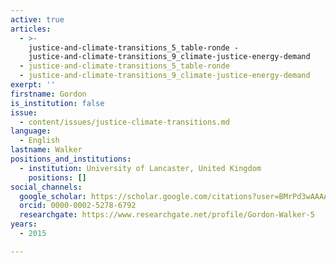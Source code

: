 ```yaml
---
active: true
articles:
  - >-
    justice-and-climate-transitions_5_table-ronde -
    justice-and-climate-transitions_9_climate-justice-energy-demand
  - justice-and-climate-transitions_5_table-ronde
  - justice-and-climate-transitions_9_climate-justice-energy-demand
exerpt: ''
firstname: Gordon
is_institution: false
issue:
  - content/issues/justice-climate-transitions.md
language:
  - English
lastname: Walker
positions_and_institutions:
  - institution: University of Lancaster, United Kingdom
    positions: []
social_channels:
  google_scholar: https://scholar.google.com/citations?user=BMrPd3wAAAAJ&hl=en
  orcid: 0000-0002-5278-6792
  researchgate: https://www.researchgate.net/profile/Gordon-Walker-5
years:
  - 2015

---
```

